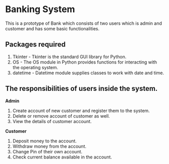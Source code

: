 # Banking System

This is a prototype of Bank which consists of two users which is admin and customer and has some basic functionalities.

## Packages required
1. Tkinter - Tkinter is the standard GUI library for Python.
2. OS - The OS module in Python provides functions for interacting with the operating system.
3. datetime - Datetime module supplies classes to work with date and time.

## The responsibilities of users inside the system.

**Admin**

1. Create account of new customer and register them to the system.
2. Delete or remove account of customer as well.
3. View the details of customer account.

**Customer**

1. Deposit money to the account.
2. Withdraw money from the account.
3. Change Pin of their own account.
4. Check current balance available in the account.




